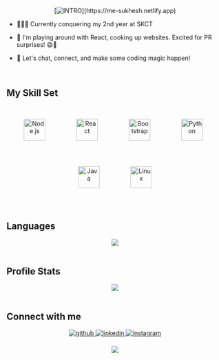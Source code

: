 <div align="center">
  
[![INTRO](https://readme-typing-svg.herokuapp.com?font=Permanent+Marker&size=18&pause=1000&color=4799FF&random=false&width=550&lines=Hi+There!++++I+am+Sukhesh%20!!)](https://me-sukhesh.netlify.app)

</div>

- 👨🏻‍🎓 Currently conquering my 2nd year at SKCT
  
  
- 🔭 I'm playing around with React, cooking up websites. Excited for PR surprises! 😄📱
  

- 👫 Let's chat, connect, and make some coding magic happen!


<br/>  


## My Skill Set  
<div align="center">  
<a href="https://nodejs.org/" target="_blank"><img style="margin: 30px" src="https://profilinator.rishav.dev/skills-assets/nodejs-original-wordmark.svg" alt="Node.js" height="50" /></a> &nbsp;
<a href="https://reactjs.org/" target="_blank"><img style="margin: 30" src="https://profilinator.rishav.dev/skills-assets/react-original-wordmark.svg" alt="React" height="50" /></a> &nbsp;
<a href="https://getbootstrap.com/docs/3.4/javascript/" target="_blank"><img style="margin: 30" src="https://profilinator.rishav.dev/skills-assets/bootstrap-plain.svg" alt="Bootstrap" height="50" /></a> &nbsp; 
<a href="https://www.python.org/" target="_blank"><img style="margin: 30px" src="https://profilinator.rishav.dev/skills-assets/python-original.svg" alt="Python" height="50" /></a> &nbsp; 
<a href="https://www.java.com/" target="_blank"><img style="margin: 30" src="https://profilinator.rishav.dev/skills-assets/java-original-wordmark.svg" alt="Java" height="50" /></a>  &nbsp;
<a href="https://www.linux.org/" target="_blank"><img style="margin: 30px" src="https://profilinator.rishav.dev/skills-assets/linux-original.svg" alt="Linux" height="50" /></a>   
</div>  


<br/>  


## Languages

<div align="center">

<img src="https://github-readme-stats.vercel.app/api/top-langs/?username=sukhesh-vsk&hide_border=true&layout=compact" align="center" /> 

</div>


<br/>  


## Profile Stats


<div align="center">

<img src="https://github-readme-stats.vercel.app/api?username=sukhesh-vsk&show_icons=true&count_private=true&hide_border=true" align="center" />

</div>

<br/>  


## Connect with me  


<div align="center">
<a href="https://github.com/sukhesh-vsk" target="_blank">
<img src=https://img.shields.io/badge/github-%2324292e.svg?&style=for-the-badge&logo=github&logoColor=white alt=github style="margin-bottom: 5px;" />
</a>
<a href="https://linkedin.com/in/sukheshkumar" target="_blank">
<img src=https://img.shields.io/badge/linkedin-%231E77B5.svg?&style=for-the-badge&logo=linkedin&logoColor=white alt=linkedin style="margin-bottom: 5px;" />
</a>
<a href="https://instagram.com/saakletu" target="_blank">
<img src=https://img.shields.io/badge/instagram-%23000000.svg?&style=for-the-badge&logo=instagram&logoColor=white alt=instagram style="margin-bottom: 5px;" />
</a>  
</div>  


<br/>  


<div align="center">
<img src="https://komarev.com/ghpvc/?username=sukhesh-vsk&&style=flat-square" align="center" />
</div>


<br/>  


